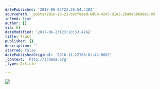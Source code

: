 ```yaml
---
datePublished: '2017-06-23T23:20:54.430Z'
sourcePath: _posts/2016-10-21-b9cfeead-6d09-4245-81e3-2ba9e686a8e8.md
inFeed: true
author: []
via: {}
dateModified: '2017-06-23T23:20:53.424Z'
title: Trust
publisher: {}
description: ''
starred: false
datePublishedOriginal: '2016-11-22T08:01:42.906Z'
_context: 'http://schema.org'
_type: Article

---
```

![](https://imgflo.herokuapp.com/graph/2b2431f8e7ba7b0/3a7ba5e233e6cff6b36b43df36344a5b/croprotate.jpg?cropheight=4912&cropwidth=3262&degrees=0&input=https%3A%2F%2Fthe-grid-user-content.s3-us-west-2.amazonaws.com%2F60d84e57-d170-4b32-87f0-de7bbd31dba9.jpg&x=0&y=0)